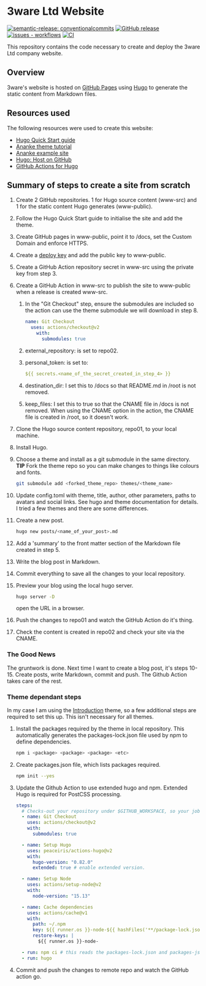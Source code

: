 # 3ware Ltd Website

[![semantic-release: conventionalcommits](https://img.shields.io/badge/semantic--release-conventionalcommits-blue?logo=semantic-release)](https://github.com/semantic-release/semantic-release) [![GitHub release](https://img.shields.io/github/release/3ware/www-src?include_prereleases=&sort=semver&color=yellow)](https://github.com/3ware/www-src/releases/) [![issues - workflows](https://img.shields.io/github/issues/3ware/www-src)](https://github.com/3ware/www-src/issues) [![CI](https://img.shields.io/github/actions/workflow/status/3ware/www-src/lint-and-test.yaml?label=CI&logo=githubactions&logoColor=white)](https://github.com/3ware/www-src/actions/workflows/lint-and-test.yaml)

This repository contains the code necessary to create and deploy the 3ware Ltd company website.

## Overview

3ware's website is hosted on [GitHub Pages](https://pages.github.com/) using [Hugo](https://gohugo.io/) to generate the static content from Markdown files.

## Resources used

The following resources were used to create this website:

- [Hugo Quick Start guide](https://gohugo.io/getting-started/quick-start/)
- [Ananke theme tutorial](https://themes.gohugo.io/themes/gohugo-theme-ananke/)
- [Ananke example site](https://github.com/theNewDynamic/gohugo-theme-ananke/tree/master/exampleSite)
- [Hugo: Host on GitHub](https://gohugo.io/hosting-and-deployment/hosting-on-github/#put-it-into-a-script)
- [GitHub Actions for Hugo](https://github.com/marketplace/actions/hugo-setup)

## Summary of steps to create a site from scratch

1. Create 2 GitHub repositories. 1 for Hugo source content (www-src) and 1 for the static content Hugo generates (www-public).
2. Follow the Hugo Quick Start guide to initialise the site and add the theme.
3. Create GitHub pages in www-public, point it to /docs, set the Custom Domain and enforce HTTPS.
4. Create a [deploy key](https://docs.github.com/en/authentication/connecting-to-github-with-ssh/managing-deploy-keys#set-up-deploy-keys) and add the public key to www-public.
5. Create a GitHub Action repository secret in www-src using the private key from step 3.
6. Create a GitHub Action in www-src to publish the site to www-public when a release is created www-src.

   1. In the "Git Checkout" step, ensure the submodules are included so the action can use the theme submodule we will download in step 8.

      ```yml
      name: Git Checkout
        uses: actions/checkout@v2
          with:
            submodules: true
      ```

   2. external_repository: is set to repo02.
   3. personal_token: is set to:

      ```yml
      ${{ secrets.<name_of_the_secret_created_in_step_4> }}
      ```

   4. destination_dir: I set this to /docs so that README.md in /root is not removed.
   5. keep_files: I set this to true so that the CNAME file in /docs is not removed. When using the CNAME option in the action, the CNAME file is created in /root, so it doesn't work.

7. Clone the Hugo source content repository, repo01, to your local machine.
8. Install Hugo.
9. Choose a theme and install as a git submodule in the same directory. **TIP** Fork the theme repo so you can make changes to things like colours and fonts.

   ```zsh
   git submodule add <forked_theme_repo> themes/<theme_name>
   ```

10. Update config.toml with theme, title, author, other parameters, paths to avatars and social links. See hugo and theme documentation for details. I tried a few themes and there are some differences.
11. Create a new post.

    ```zsh
    hugo new posts/<name_of_your_post>.md
    ```

12. Add a 'summary' to the front matter section of the Markdown file created in step 5.
13. Write the blog post in Markdown.
14. Commit everything to save all the changes to your local repository.
15. Preview your blog using the local hugo server.

    ```zsh
    hugo server -D
    ```

    open the URL in a browser.

16. Push the changes to repo01 and watch the GitHub Action do it's thing.
17. Check the content is created in repo02 and check your site via the CNAME.

### The Good News

The gruntwork is done. Next time I want to create a blog post, it's steps 10-15. Create posts, write Markdown, commit and push. The Github Action takes care of the rest.

### Theme dependant steps

In my case I am using the [Introduction](https://github.com/victoriadrake/hugo-theme-introduction) theme, so a few additional steps are required to set this up. This isn't necessary for all themes.

1. Install the packages required by the theme in local repository. This automatically generates the packages-lock.json file used by npm to define dependencies.

   ```zsh
   npm i <package> <package> <package> <etc>
   ```

2. Create packages.json file, which lists packages required.

   ```zsh
   npm init --yes
   ```

3. Update the Github Action to use extended hugo and npm. Extended Hugo is required for PostCSS processing.

   ```yml
   steps:
     # Checks-out your repository under $GITHUB_WORKSPACE, so your job can access it
     - name: Git Checkout
       uses: actions/checkout@v2
       with:
         submodules: true

     - name: Setup Hugo
       uses: peaceiris/actions-hugo@v2
       with:
         hugo-version: "0.82.0"
         extended: true # enable extended version.

     - name: Setup Node
       uses: actions/setup-node@v2
       with:
         node-version: "15.13"

     - name: Cache dependencies
       uses: actions/cache@v1
       with:
         path: ~/.npm
         key: ${{ runner.os }}-node-${{ hashFiles('**/package-lock.json') }}
         restore-keys: |
           ${{ runner.os }}-node-

     - run: npm ci # this reads the packages-lock.json and packages-json files
     - run: hugo
   ```

4. Commit and push the changes to remote repo and watch the GitHub action go.
